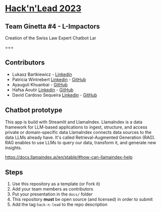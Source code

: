 # [Hack'n'Lead 2023](https://womenplusplus.ch/hacknlead)
## Team Ginetta #4 - L-Impactors
Creation of the Swiss Law Expert Chatbot Lar

===
## Contributors
- Lukasz Bartkiewicz - [Linkedin](https://www.linkedin.com/in/lukasz-bartkiewicz/)
- Patricia Wintrebert [Linkedin](https://www.linkedin.com/in/patriciawintrebert/) - [GitHub](https://github.com/patw47)
- Ayauguli Khuanbai - [GitHub](https://github.com/Ayka77)
- Hafsa Aoutir [Linkedin](https://www.linkedin.com/in/hafsa-aoutir-448b52230/) - [GitHub](https://github.com/aoutir)
- David Cardoso Sequeira [Linkedin](https://www.linkedin.com/in/uxd-david-c/) - [GitHub](https://github.com/CardSD)

## Chatbot prototype
This app is build with Streamlit and LlamaIndex.
LlamaIndex is a data framework for LLM-based applications to ingest, structure, and access private or domain-specific data
LlamaIndex connects data sources to the data LLMs already have. It's called Retrieval-Augmented Generation (RAG). RAG enables to use LLMs to query our data, transform it, and generate new insights. 

https://docs.llamaindex.ai/en/stable/#how-can-llamaindex-help
## Steps

1. Use this repository as a template (or Fork it)
2. Add your team members as contributors
3. Put your presentation in the `docs/` folder
4. This repository **must** be open source (and licensed) in order to submit
5. Add the tag `hack-n-lead` to the repo description



